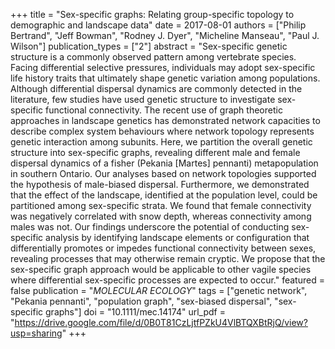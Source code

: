 +++
title = "Sex-specific graphs: Relating group-specific topology to demographic and landscape data"
date = 2017-08-01
authors = ["Philip Bertrand", "Jeff Bowman", "Rodney J. Dyer", "Micheline Manseau", "Paul J. Wilson"]
publication_types = ["2"]
abstract = "Sex-specific genetic structure is a commonly observed pattern among vertebrate species. Facing differential selective pressures, individuals may adopt sex-specific life history traits that ultimately shape genetic variation among populations. Although differential dispersal dynamics are commonly detected in the literature, few studies have used genetic structure to investigate sex-specific functional connectivity. The recent use of graph theoretic approaches in landscape genetics has demonstrated network capacities to describe complex system behaviours where network topology represents genetic interaction among subunits. Here, we partition the overall genetic structure into sex-specific graphs, revealing different male and female dispersal dynamics of a fisher (Pekania [Martes] pennanti) metapopulation in southern Ontario. Our analyses based on network topologies supported the hypothesis of male-biased dispersal. Furthermore, we demonstrated that the effect of the landscape, identified at the population level, could be partitioned among sex-specific strata. We found that female connectivity was negatively correlated with snow depth, whereas connectivity among males was not. Our findings underscore the potential of conducting sex-specific analysis by identifying landscape elements or configuration that differentially promotes or impedes functional connectivity between sexes, revealing processes that may otherwise remain cryptic. We propose that the sex-specific graph approach would be applicable to other vagile species where differential sex-specific processes are expected to occur."
featured = false
publication = "*MOLECULAR ECOLOGY*"
tags = ["genetic network", "Pekania pennanti", "population graph", "sex-biased dispersal", "sex-specific graphs"]
doi = "10.1111/mec.14174"
url_pdf = "https://drive.google.com/file/d/0B0T81CzLjtfPZkU4VlBTQXBtRjQ/view?usp=sharing"
+++
